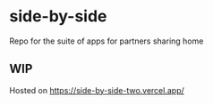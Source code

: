 # side-by-side
Repo for the suite of apps for partners sharing home

## WIP
Hosted on https://side-by-side-two.vercel.app/
